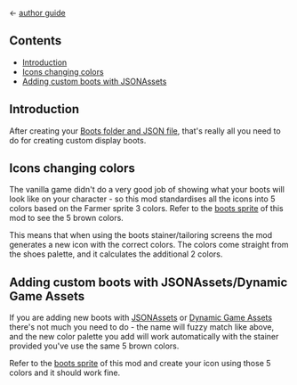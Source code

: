 ﻿← [author guide](../author-guide.md)

## Contents
* [Introduction](#introduction)
* [Icons changing colors](#icons-changing-colors)
* [Adding custom boots with JSONAssets](#adding-custom-boots-with-jsonassets)

## Introduction
After creating your [Boots folder and JSON file](../author-guide.md#shoes), that's really all you need to
do for creating custom display boots.

## Icons changing colors
The vanilla game didn't do a very good job of showing what your boots will look like on
your character - so this mod standardises all the icons into 5 colors based on the
Farmer sprite 3 colors. Refer to the [boots sprite](../../assets/Interface/springobjects_boots.png) of
this mod to see the 5 brown colors.

This means that when using the boots stainer/tailoring screens the mod generates a new
icon with the correct colors. The colors come straight from the shoes palette, and it 
calculates the additional 2 colors.

## Adding custom boots with JSONAssets/Dynamic Game Assets
If you are adding new boots with [JSONAssets](https://www.nexusmods.com/stardewvalley/mods/1720)
or [Dynamic Game Assets](https://www.nexusmods.com/stardewvalley/mods/9365)
there's not much you need to do - the name will fuzzy match like above, and the
new color palette you add will work automatically with the stainer provided
you've use the same 5 brown colors.

Refer to the [boots sprite](../../assets/Interface/springobjects_boots.png) of
this mod and create your icon using those 5 colors and it should work fine.